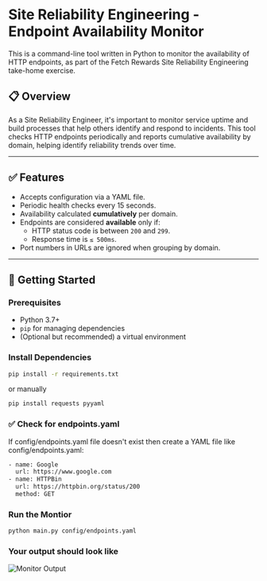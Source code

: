 # Site Reliability Engineering - Endpoint Availability Monitor

This is a command-line tool written in Python to monitor the availability of HTTP endpoints, as part of the Fetch Rewards Site Reliability Engineering take-home exercise.

## 📋 Overview

As a Site Reliability Engineer, it's important to monitor service uptime and build processes that help others identify and respond to incidents. This tool checks HTTP endpoints periodically and reports cumulative availability by domain, helping identify reliability trends over time.

---

## ✅ Features

- Accepts configuration via a YAML file.
- Periodic health checks every 15 seconds.
- Availability calculated **cumulatively** per domain.
- Endpoints are considered **available** only if:
  - HTTP status code is between `200` and `299`.
  - Response time is `≤ 500ms`.
- Port numbers in URLs are ignored when grouping by domain.

---

## 🚀 Getting Started

### Prerequisites

- Python 3.7+
- `pip` for managing dependencies
- (Optional but recommended) a virtual environment

### Install Dependencies

```bash
pip install -r requirements.txt
```

or manually

```bash
pip install requests pyyaml
```

### ✅ Check for endpoints.yaml

If config/endpoints.yaml file doesn't exist then create a YAML file like config/endpoints.yaml:

```bash
- name: Google
  url: https://www.google.com
- name: HTTPBin
  url: https://httpbin.org/status/200
  method: GET
```

### Run the Montior

```bash
python main.py config/endpoints.yaml
```

### Your output should look like

![Monitor Output](sre-take-home-exercise-python/output/Output.png)
